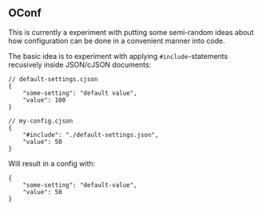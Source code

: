 OConf
-----

This is currently a experiment with putting some semi-random ideas about how
configuration can be done in a convenient manner into code.

The basic idea is to experiment with applying `#include`-statements recusively
inside JSON/cJSON documents:

    // default-settings.cjson
    {
		"some-setting": "default value",
		"value": 100
	}

	// my-config.cjson
	{
		"#include": "./default-settings.json",
		"value": 50
	}

Will result in a config with:

	{
		"some-setting": "default-value",
		"value": 50
	}

